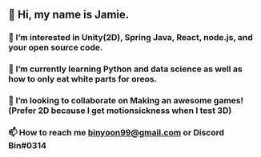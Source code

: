 ## 👋 Hi, my name is Jamie. 

### 👀 I’m interested in Unity(2D), Spring Java, React, node.js, and your open source code. 

### 🌱 I’m currently learning Python and data science as well as how to only eat white parts for oreos.

### 💞️ I’m looking to collaborate on Making an awesome games! (Prefer 2D because I get motionsickness when I test 3D)

### 📫 How to reach me binyoon99@gmail.com or Discord Bin#0314

<!---
binyoon99/binyoon99 is a ✨ special ✨ repository because its `README.md` (this file) appears on your GitHub profile.
You can click the Preview link to take a look at your changes.
--->
